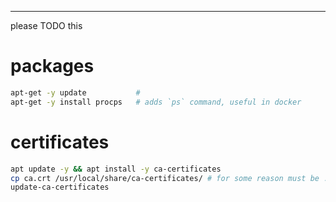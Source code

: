 ---

please TODO this

# packages
```sh
apt-get -y update           #
apt-get -y install procps   # adds `ps` command, useful in docker
```


# certificates
```sh
apt update -y && apt install -y ca-certificates
cp ca.crt /usr/local/share/ca-certificates/ # for some reason must be .crt
update-ca-certificates
```

